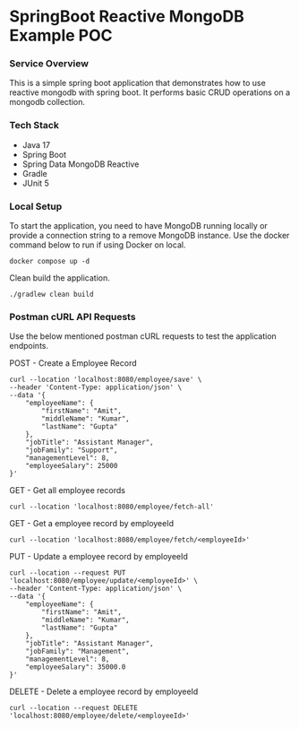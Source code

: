 # SpringBoot Reactive MongoDB Example POC

### Service Overview
This is a simple spring boot application that demonstrates how to use reactive mongodb with spring boot. It performs basic
CRUD operations on a mongodb collection.

### Tech Stack
- Java 17
- Spring Boot 
- Spring Data MongoDB Reactive
- Gradle
- JUnit 5

### Local Setup

To start the application, you need to have MongoDB running locally or provide a connection string to a remove MongoDB
instance. Use the docker command below to run if using Docker on local.

```shell
docker compose up -d
```

Clean build the application.

```shell
./gradlew clean build
```

### Postman cURL API Requests
Use the below mentioned postman cURL requests to test the application endpoints.

POST - Create a Employee Record
```
curl --location 'localhost:8080/employee/save' \
--header 'Content-Type: application/json' \
--data '{
	"employeeName": {
		"firstName": "Amit",
        "middleName": "Kumar",
		"lastName": "Gupta"
	},
	"jobTitle": "Assistant Manager",
	"jobFamily": "Support",
	"managementLevel": 8,
	"employeeSalary": 25000
}'
```

GET - Get all employee records
```
curl --location 'localhost:8080/employee/fetch-all'
```

GET - Get a employee record by employeeId
```
curl --location 'localhost:8080/employee/fetch/<employeeId>'
```

PUT - Update a employee record by employeeId
```
curl --location --request PUT 'localhost:8080/employee/update/<employeeId>' \
--header 'Content-Type: application/json' \
--data '{
    "employeeName": {
        "firstName": "Amit",
        "middleName": "Kumar",
        "lastName": "Gupta"
    },
    "jobTitle": "Assistant Manager",
    "jobFamily": "Management",
    "managementLevel": 8,
    "employeeSalary": 35000.0
}'
```

DELETE - Delete a employee record by employeeId
```
curl --location --request DELETE 'localhost:8080/employee/delete/<employeeId>'
```